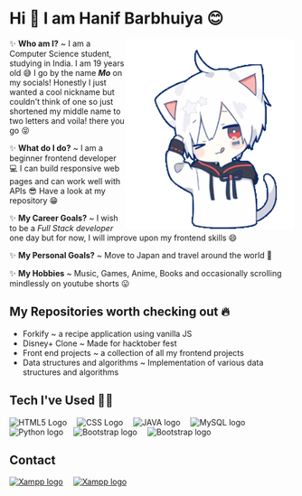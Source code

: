 # Hi 👋 I am Hanif Barbhuiya 😊

<img align='right' width="300" src="./Hello.gif" alt="Hello Friend :)" />

✨ **Who am I?** ~ I am a Computer Science student, studying in India. I am 19 years old 😅 I go by the name **_Mo_** on my socials! Honestly I just wanted a cool nickname but couldn't think of one so just shortened my middle name to two letters and voila! there you go 😝

✨ **What do I do?** ~ I am a beginner frontend developer 💻 I can build responsive web pages and can work well with APIs 😎 Have a look at my repository 😁 

✨ **My Career Goals?** ~ I wish to be a _Full Stack developer_ one day but for now, I will improve upon my frontend skills 😄

✨ **My Personal Goals?** ~ Move to Japan and travel around the world 🌟 

✨ **My Hobbies** ~ Music, Games, Anime, Books and occasionally scrolling mindlessly on youtube shorts 😛
## My Repositories worth checking out 🔥
- Forkify ~ a recipe application using vanilla JS 
- Disney+ Clone ~ Made for hacktober fest
- Front end projects ~ a collection of all my frontend projects
- Data structures and algorithms ~ Implementation of various data structures and algorithms 

## Tech I've Used 👨‍💻
<img src="https://cdn.worldvectorlogo.com/logos/html-1.svg" title="Html" alt="HTML5 Logo" width="50"/>&emsp;
<img src="https://cdn.worldvectorlogo.com/logos/css-3.svg" title="Css" alt="CSS Logo" width="50"/>&emsp;
<img src="https://cdn.worldvectorlogo.com/logos/java-4.svg" title="Java" alt="JAVA logo" width="50"/>&emsp;
<img src="https://cdn.worldvectorlogo.com/logos/mysql-3.svg" title="MySQL" alt="MySQL logo" width="60"/>&emsp;
<img src="https://cdn.worldvectorlogo.com/logos/python-5.svg" title="Python" alt="Python logo" width="60"/>&emsp;
<img src="https://cdn.worldvectorlogo.com/logos/bootstrap-5-1.svg" title="Bootstrap" alt="Bootstrap logo" width="70"/>&emsp;
<img src="https://cdn.worldvectorlogo.com/logos/php-1.svg" title="php" alt="Bootstrap logo" width="80"/>&emsp;

## Contact
<a href="https://twitter.com/HMohammedB_"><img src="https://cdn.worldvectorlogo.com/logos/twitter-3.svg" title="XAMPP" alt="Xampp logo" width="60"/></a>&emsp;
<a href="mailto:hanifmohammedyt@gmail.com"><img src="https://cdn.worldvectorlogo.com/logos/gmail-icon.svg" title="XAMPP" alt="Xampp logo" width="60"/></a>&emsp;
